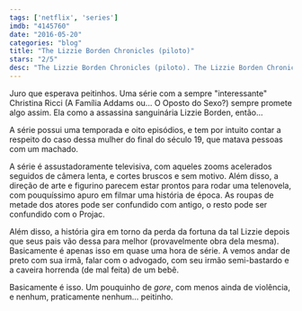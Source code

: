 ```yaml
---
tags: ['netflix', 'series']
imdb: "4145760"
date: "2016-05-20"
categories: "blog"
title: "The Lizzie Borden Chronicles (piloto)"
stars: "2/5"
desc: "The Lizzie Borden Chronicles (piloto). The Lizzie Borden Chronicles (USA, 2015). Dirigido por Howard Deutch, Stephen Kay, Constantine Makris, Russell Mulcahy. Escrito por Richard Blaney, Gregory Small, Jason Grote, Barbara Nance, David Simkins. Com Christina Ricci, Clea DuVall, Cole Hauser, Dylan Taylor, John Ralston, Bradley Stryker, Olivia Llewellyn, Jeff Wincott, Jessy Schram."
---
```

Juro que esperava peitinhos. Uma série com a sempre "interessante" Christina Ricci (A Família Addams ou... O Oposto do Sexo?) sempre promete algo assim. Ela como a assassina sanguinária Lizzie Borden, então...

A série possui uma temporada e oito episódios, e tem por intuito contar a respeito do caso dessa mulher do final do século 19, que matava pessoas com um machado.

A série é assustadoramente televisiva, com aqueles zooms acelerados seguidos de câmera lenta, e cortes bruscos e sem motivo. Além disso, a direção de arte e figurino parecem estar prontos para rodar uma telenovela, com pouquíssimo apuro em filmar uma história de época. As roupas de metade dos atores pode ser confundido com antigo, o resto pode ser confundido com o Projac.

Além disso, a história gira em torno da perda da fortuna da tal Lizzie depois que seus pais vão dessa para melhor (provavelmente obra dela mesma). Basicamente é apenas isso em quase uma hora de série. A vemos andar de preto com sua irmã, falar com o advogado, com seu irmão semi-bastardo e a caveira horrenda (de mal feita) de um bebê.

Basicamente é isso. Um pouquinho de _gore_, com menos ainda de violência, e nenhum, praticamente nenhum... peitinho.

